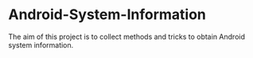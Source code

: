 Android-System-Information
==========================

The aim of this project is to collect methods and tricks to obtain Android system information.